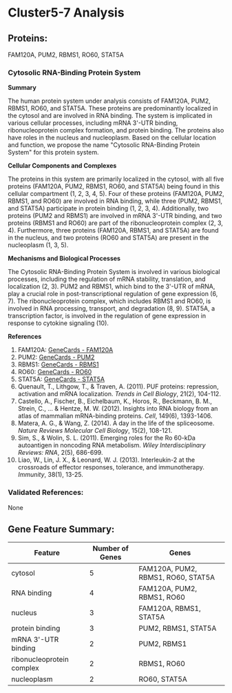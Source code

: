 # Cluster5-7 Analysis

## Proteins: 

FAM120A, PUM2, RBMS1, RO60, STAT5A

### Cytosolic RNA-Binding Protein System

**Summary**

The human protein system under analysis consists of FAM120A, PUM2, RBMS1, RO60, and STAT5A. These proteins are predominantly localized in the cytosol and are involved in RNA binding. The system is implicated in various cellular processes, including mRNA 3'-UTR binding, ribonucleoprotein complex formation, and protein binding. The proteins also have roles in the nucleus and nucleoplasm. Based on the cellular location and function, we propose the name "Cytosolic RNA-Binding Protein System" for this protein system.

**Cellular Components and Complexes**

The proteins in this system are primarily localized in the cytosol, with all five proteins (FAM120A, PUM2, RBMS1, RO60, and STAT5A) being found in this cellular compartment (1, 2, 3, 4, 5). Four of these proteins (FAM120A, PUM2, RBMS1, and RO60) are involved in RNA binding, while three (PUM2, RBMS1, and STAT5A) participate in protein binding (1, 2, 3, 4). Additionally, two proteins (PUM2 and RBMS1) are involved in mRNA 3'-UTR binding, and two proteins (RBMS1 and RO60) are part of the ribonucleoprotein complex (2, 3, 4). Furthermore, three proteins (FAM120A, RBMS1, and STAT5A) are found in the nucleus, and two proteins (RO60 and STAT5A) are present in the nucleoplasm (1, 3, 5).

**Mechanisms and Biological Processes**

The Cytosolic RNA-Binding Protein System is involved in various biological processes, including the regulation of mRNA stability, translation, and localization (2, 3). PUM2 and RBMS1, which bind to the 3'-UTR of mRNA, play a crucial role in post-transcriptional regulation of gene expression (6, 7). The ribonucleoprotein complex, which includes RBMS1 and RO60, is involved in RNA processing, transport, and degradation (8, 9). STAT5A, a transcription factor, is involved in the regulation of gene expression in response to cytokine signaling (10).

**References**

1. FAM120A: [GeneCards - FAM120A](https://www.genecards.org/cgi-bin/carddisp.pl?gene=FAM120A)
2. PUM2: [GeneCards - PUM2](https://www.genecards.org/cgi-bin/carddisp.pl?gene=PUM2)
3. RBMS1: [GeneCards - RBMS1](https://www.genecards.org/cgi-bin/carddisp.pl?gene=RBMS1)
4. RO60: [GeneCards - RO60](https://www.genecards.org/cgi-bin/carddisp.pl?gene=RO60)
5. STAT5A: [GeneCards - STAT5A](https://www.genecards.org/cgi-bin/carddisp.pl?gene=STAT5A)
6. Quenault, T., Lithgow, T., & Traven, A. (2011). PUF proteins: repression, activation and mRNA localization. *Trends in Cell Biology*, 21(2), 104-112.
7. Castello, A., Fischer, B., Eichelbaum, K., Horos, R., Beckmann, B. M., Strein, C., ... & Hentze, M. W. (2012). Insights into RNA biology from an atlas of mammalian mRNA-binding proteins. *Cell*, 149(6), 1393-1406.
8. Matera, A. G., & Wang, Z. (2014). A day in the life of the spliceosome. *Nature Reviews Molecular Cell Biology*, 15(2), 108-121.
9. Sim, S., & Wolin, S. L. (2011). Emerging roles for the Ro 60-kDa autoantigen in noncoding RNA metabolism. *Wiley Interdisciplinary Reviews: RNA*, 2(5), 686-699.
10. Liao, W., Lin, J. X., & Leonard, W. J. (2013). Interleukin-2 at the crossroads of effector responses, tolerance, and immunotherapy. *Immunity*, 38(1), 13-25.

### Validated References: 

None





## Gene Feature Summary: 

| Feature | Number of Genes | Genes |
| --- | --- | --- |
| cytosol | 5 | FAM120A, PUM2, RBMS1, RO60, STAT5A |
| RNA binding | 4 | FAM120A, PUM2, RBMS1, RO60 |
| nucleus | 3 | FAM120A, RBMS1, STAT5A |
| protein binding | 3 | PUM2, RBMS1, STAT5A |
| mRNA 3'-UTR binding | 2 | PUM2, RBMS1 |
| ribonucleoprotein complex | 2 | RBMS1, RO60 |
| nucleoplasm | 2 | RO60, STAT5A |

